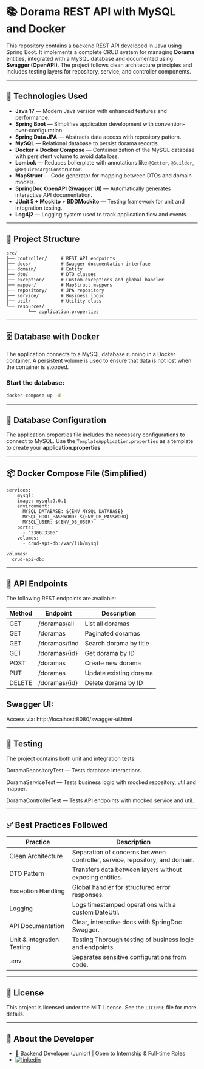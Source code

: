 # 📚 Dorama REST API with MySQL and Docker

This repository contains a backend REST API developed in Java using Spring Boot. It implements a complete CRUD system for managing **Dorama** entities, integrated with a MySQL database and documented using **Swagger (OpenAPI)**. The project follows clean architecture principles and includes testing layers for repository, service, and controller components.

---

## 🚀 Technologies Used

- **Java 17** — Modern Java version with enhanced features and performance.
- **Spring Boot** — Simplifies application development with convention-over-configuration.
- **Spring Data JPA** — Abstracts data access with repository pattern.
- **MySQL** — Relational database to persist dorama records.
- **Docker + Docker Compose** — Containerization of the MySQL database with persistent volume to avoid data loss.
- **Lombok** — Reduces boilerplate with annotations like `@Getter`, `@Builder`, `@RequiredArgsConstructor`.
- **MapStruct** — Code generator for mapping between DTOs and domain models.
- **SpringDoc OpenAPI (Swagger UI)** — Automatically generates interactive API documentation.
- **JUnit 5 + Mockito + BDDMockito** — Testing framework for unit and integration testing.
- **Log4j2** — Logging system used to track application flow and events.

---

## 🧱 Project Structure

```
src/
├── controller/     # REST API endpoints
├── docs/           # Swagger documentation interface
├── domain/         # Entity
├── dto/            # DTO classes
├── exception/      # Custom exceptions and global handler
├── mapper/         # MapStruct mappers
├── repository/     # JPA repository
├── service/        # Business logic
├── util/           # Utility class
└── resources/
        └── application.properties
```

---

## 🗄️ Database with Docker

The application connects to a MySQL database running in a Docker container. A persistent volume is used to ensure that data is not lost when the container is stopped.

### Start the database:

```bash
docker-compose up -d
```
---

## 🔐 Database Configuration
The application.properties file includes the necessary configurations to connect to MySQL.
Use the `TemplateApplication.properties` as a template to create your **application.properties**

---

## 📦 Docker Compose File (Simplified)

```
services:
    mysql:
    image: mysql:9.0.1
    environment:
      MYSQL_DATABASE: ${ENV_MYSQL_DATABASE}
      MYSQL_ROOT_PASSWORD: ${ENV_DB_PASSWORD}
      MYSQL_USER: ${ENV_DB_USER}
    ports:
      - "3306:3306"
    volumes:
      - crud-api-db:/var/lib/mysql

volumes:
  crud-api-db:
```
---

## 📘 API Endpoints
The following REST endpoints are available:

| Method | Endpoint        | Description              |
|--------|------------------|--------------------------|
| GET    | /doramas/all     | List all doramas         |
| GET    | /doramas         | Paginated doramas        |
| GET    | /doramas/find    | Search dorama by title   |
| GET    | /doramas/{id}    | Get dorama by ID         |
| POST   | /doramas         | Create new dorama        |
| PUT    | /doramas         | Update existing dorama   |
| DELETE | /doramas/{id}    | Delete dorama by ID      |

## Swagger UI:
Access via: http://localhost:8080/swagger-ui.html

---

## 🧪 Testing

The project contains both unit and integration tests:

DoramaRepositoryTest — Tests database interactions.

DoramaServiceTest — Tests business logic with mocked repository, util and mapper.

DoramaControllerTest — Tests API endpoints with mocked service and util.

---

## ✅ Best Practices Followed

| Practice | Description |
|----------------|------|
| Clean Architecture | Separation of concerns between controller, service, repository, and domain. |
| DTO Pattern | Transfers data between layers without exposing entities. |
| Exception Handling | Global handler for structured error responses. |
| Logging | Logs timestamped operations with a custom DateUtil. |
| API Documentation | Clear, interactive docs with SpringDoc Swagger. |
| Unit & Integration Testing | Testing	Thorough testing of business logic and endpoints. |
| .env | Separates sensitive configurations from code. |

---

## 🪪 License
This project is licensed under the MIT License. See the `LICENSE` file for more details.

---

## 🙋 About the Developer
* 🎯 Backend Developer (Junior) | Open to Internship & Full-time Roles
* [![linkedin](https://img.shields.io/badge/linkedin-0A66C2?style=for-the-badge&logo=linkedin&logoColor=white)](https://www.linkedin.com/in/kauanserafim)